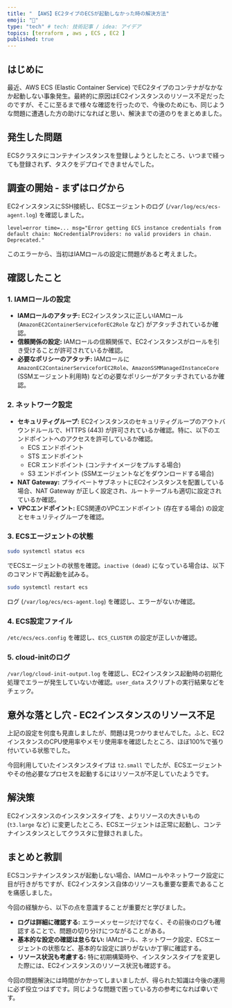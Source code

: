 ```yaml
---
title: " 【AWS】EC2タイプのECSが起動しなかった時の解決方法"
emoji: "🍆"
type: "tech" # tech: 技術記事 / idea: アイデア
topics: [terraform , aws , ECS , EC2 ]
published: true
---
```


## はじめに

最近、AWS ECS (Elastic Container Service) でEC2タイプのコンテナがなかなか起動しない事象発生。最終的に原因はEC2インスタンスのリソース不足だったのですが、そこに至るまで様々な確認を行ったので、今後のためにも、同じような問題に遭遇した方の助けになればと思い、解決までの道のりをまとめました。

## 発生した問題

ECSクラスタにコンテナインスタンスを登録しようとしたところ、いつまで経っても登録されず、タスクをデプロイできませんでした。

## 調査の開始 - まずはログから

EC2インスタンスにSSH接続し、ECSエージェントのログ (`/var/log/ecs/ecs-agent.log`) を確認しました。

```
level=error time=... msg="Error getting ECS instance credentials from default chain: NoCredentialProviders: no valid providers in chain. Deprecated."
```

このエラーから、当初はIAMロールの設定に問題があると考えました。

## 確認したこと

### 1. IAMロールの設定

* **IAMロールのアタッチ:** EC2インスタンスに正しいIAMロール (`AmazonEC2ContainerServiceforEC2Role` など) がアタッチされているか確認。
* **信頼関係の設定:** IAMロールの信頼関係で、EC2インスタンスがロールを引き受けることが許可されているか確認。
* **必要なポリシーのアタッチ:** IAMロールに `AmazonEC2ContainerServiceforEC2Role`、`AmazonSSMManagedInstanceCore` (SSMエージェント利用時) などの必要なポリシーがアタッチされているか確認。

### 2. ネットワーク設定

* **セキュリティグループ:** EC2インスタンスのセキュリティグループのアウトバウンドルールで、HTTPS (443) が許可されているか確認。特に、以下のエンドポイントへのアクセスを許可しているか確認。
    * ECS エンドポイント
    * STS エンドポイント
    * ECR エンドポイント (コンテナイメージをプルする場合)
    * S3 エンドポイント (SSMエージェントなどをダウンロードする場合)
* **NAT Gateway:** プライベートサブネットにEC2インスタンスを配置している場合、NAT Gateway が正しく設定され、ルートテーブルも適切に設定されているか確認。
* **VPCエンドポイント:** ECS関連のVPCエンドポイント (存在する場合) の設定とセキュリティグループを確認。

### 3. ECSエージェントの状態

```bash
sudo systemctl status ecs
```

でECSエージェントの状態を確認。`inactive (dead)` になっている場合は、以下のコマンドで再起動を試みる。

```bash
sudo systemctl restart ecs
```

ログ (`/var/log/ecs/ecs-agent.log`) を確認し、エラーがないか確認。

### 4. ECS設定ファイル

`/etc/ecs/ecs.config` を確認し、`ECS_CLUSTER` の設定が正しいか確認。

### 5. cloud-initのログ

`/var/log/cloud-init-output.log` を確認し、EC2インスタンス起動時の初期化処理でエラーが発生していないか確認。`user_data` スクリプトの実行結果などをチェック。

## 意外な落とし穴 - EC2インスタンスのリソース不足

上記の設定を何度も見直しましたが、問題は見つかりませんでした。ふと、EC2インスタンスのCPU使用率やメモリ使用率を確認したところ、ほぼ100%で張り付いている状態でした。

今回利用していたインスタンスタイプは `t2.small` でしたが、ECSエージェントやその他必要なプロセスを起動するにはリソースが不足していたようです。

## 解決策

EC2インスタンスのインスタンスタイプを、よりリソースの大きいもの (`t3.large` など) に変更したところ、ECSエージェントは正常に起動し、コンテナインスタンスとしてクラスタに登録されました。

## まとめと教訓

ECSコンテナインスタンスが起動しない場合、IAMロールやネットワーク設定に目が行きがちですが、EC2インスタンス自体のリソースも重要な要素であることを痛感しました。

今回の経験から、以下の点を意識することが重要だと学びました。

* **ログは詳細に確認する:** エラーメッセージだけでなく、その前後のログも確認することで、問題の切り分けにつながることがある。
* **基本的な設定の確認は怠らない:** IAMロール、ネットワーク設定、ECSエージェントの状態など、基本的な設定に誤りがないか丁寧に確認する。
* **リソース状況も考慮する:** 特に初期構築時や、インスタンスタイプを変更した際には、EC2インスタンスのリソース状況も確認する。

今回の問題解決には時間がかかってしまいましたが、得られた知識は今後の運用に必ず役立つはずです。同じような問題で困っている方の参考になれば幸いです。

